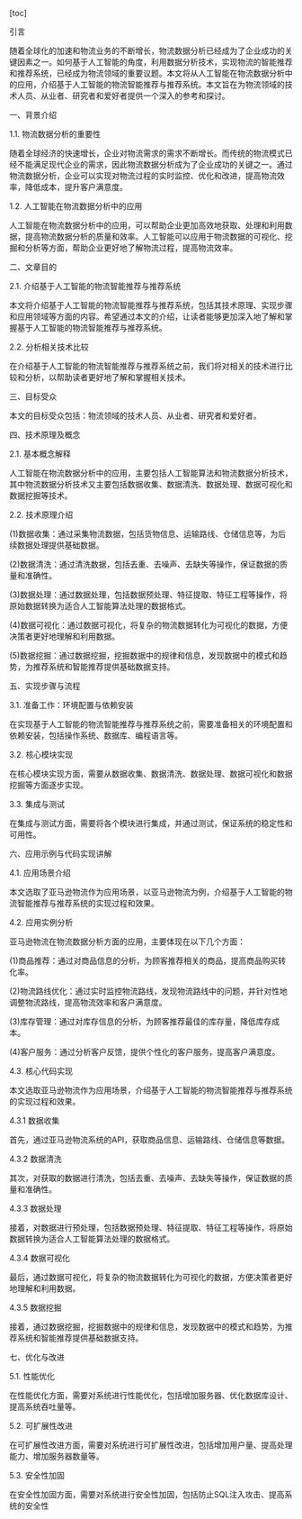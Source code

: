 
[toc]                    
                
                
引言

随着全球化的加速和物流业务的不断增长，物流数据分析已经成为了企业成功的关键因素之一。如何基于人工智能的角度，利用数据分析技术，实现物流的智能推荐和推荐系统，已经成为物流领域的重要议题。本文将从人工智能在物流数据分析中的应用，介绍基于人工智能的物流智能推荐与推荐系统。本文旨在为物流领域的技术人员、从业者、研究者和爱好者提供一个深入的参考和探讨。

一、背景介绍

1.1. 物流数据分析的重要性

随着全球经济的快速增长，企业对物流需求的需求不断增长。而传统的物流模式已经不能满足现代企业的需求，因此物流数据分析成为了企业成功的关键之一。通过物流数据分析，企业可以实现对物流过程的实时监控、优化和改进，提高物流效率，降低成本，提升客户满意度。

1.2. 人工智能在物流数据分析中的应用

人工智能在物流数据分析中的应用，可以帮助企业更加高效地获取、处理和利用数据，提高物流数据分析的质量和效率。人工智能可以应用于物流数据的可视化、挖掘和分析等方面，帮助企业更好地了解物流过程，提高物流效率。

二、文章目的

2.1. 介绍基于人工智能的物流智能推荐与推荐系统

本文将介绍基于人工智能的物流智能推荐与推荐系统，包括其技术原理、实现步骤和应用领域等方面的内容。希望通过本文的介绍，让读者能够更加深入地了解和掌握基于人工智能的物流智能推荐与推荐系统。

2.2. 分析相关技术比较

在介绍基于人工智能的物流智能推荐与推荐系统之前，我们将对相关的技术进行比较和分析，以帮助读者更好地了解和掌握相关技术。

三、目标受众

本文的目标受众包括：物流领域的技术人员、从业者、研究者和爱好者。

四、技术原理及概念

2.1. 基本概念解释

人工智能在物流数据分析中的应用，主要包括人工智能算法和物流数据分析技术，其中物流数据分析技术又主要包括数据收集、数据清洗、数据处理、数据可视化和数据挖掘等技术。

2.2. 技术原理介绍

(1)数据收集：通过采集物流数据，包括货物信息、运输路线、仓储信息等，为后续数据处理提供基础数据。

(2)数据清洗：通过清洗数据，包括去重、去噪声、去缺失等操作，保证数据的质量和准确性。

(3)数据处理：通过数据处理，包括数据预处理、特征提取、特征工程等操作，将原始数据转换为适合人工智能算法处理的数据格式。

(4)数据可视化：通过数据可视化，将复杂的物流数据转化为可视化的数据，方便决策者更好地理解和利用数据。

(5)数据挖掘：通过数据挖掘，挖掘数据中的规律和信息，发现数据中的模式和趋势，为推荐系统和智能推荐提供基础数据支持。

五、实现步骤与流程

3.1. 准备工作：环境配置与依赖安装

在实现基于人工智能的物流智能推荐与推荐系统之前，需要准备相关的环境配置和依赖安装，包括操作系统、数据库、编程语言等。

3.2. 核心模块实现

在核心模块实现方面，需要从数据收集、数据清洗、数据处理、数据可视化和数据挖掘等方面逐步实现。

3.3. 集成与测试

在集成与测试方面，需要将各个模块进行集成，并通过测试，保证系统的稳定性和可用性。

六、应用示例与代码实现讲解

4.1. 应用场景介绍

本文选取了亚马逊物流作为应用场景，以亚马逊物流为例，介绍基于人工智能的物流智能推荐与推荐系统的实现过程和效果。

4.2. 应用实例分析

亚马逊物流在物流数据分析方面的应用，主要体现在以下几个方面：

(1)商品推荐：通过对商品信息的分析，为顾客推荐相关的商品，提高商品购买转化率。

(2)物流路线优化：通过实时监控物流路线，发现物流路线中的问题，并针对性地调整物流路线，提高物流效率和客户满意度。

(3)库存管理：通过对库存信息的分析，为顾客推荐最佳的库存量，降低库存成本。

(4)客户服务：通过分析客户反馈，提供个性化的客户服务，提高客户满意度。

4.3. 核心代码实现

本文选取亚马逊物流作为应用场景，介绍基于人工智能的物流智能推荐与推荐系统的实现过程和效果。

4.3.1 数据收集

首先，通过亚马逊物流系统的API，获取商品信息、运输路线、仓储信息等数据。

4.3.2 数据清洗

其次，对获取的数据进行清洗，包括去重、去噪声、去缺失等操作，保证数据的质量和准确性。

4.3.3 数据处理

接着，对数据进行预处理，包括数据预处理、特征提取、特征工程等操作，将原始数据转换为适合人工智能算法处理的数据格式。

4.3.4 数据可视化

最后，通过数据可视化，将复杂的物流数据转化为可视化的数据，方便决策者更好地理解和利用数据。

4.3.5 数据挖掘

接着，通过数据挖掘，挖掘数据中的规律和信息，发现数据中的模式和趋势，为推荐系统和智能推荐提供基础数据支持。

七、优化与改进

5.1. 性能优化

在性能优化方面，需要对系统进行性能优化，包括增加服务器、优化数据库设计、提高系统吞吐量等。

5.2. 可扩展性改进

在可扩展性改进方面，需要对系统进行可扩展性改进，包括增加用户量、提高处理能力、增加服务器数量等。

5.3. 安全性加固

在安全性加固方面，需要对系统进行安全性加固，包括防止SQL注入攻击、提高系统的安全性


